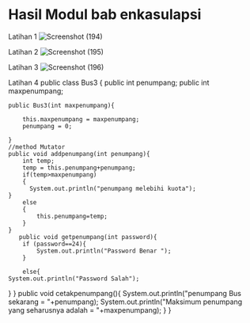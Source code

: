 # Hasil Modul bab enkasulapsi


Latihan 1
![Screenshot (194)](https://user-images.githubusercontent.com/68726545/111719482-856a4580-888e-11eb-9d46-46daebd0cfdf.png)


Latihan 2
![Screenshot (195)](https://user-images.githubusercontent.com/68726545/111719501-931fcb00-888e-11eb-8ed0-e105097e53c4.png)


Latihan 3
![Screenshot (196)](https://user-images.githubusercontent.com/68726545/111719510-97e47f00-888e-11eb-8c70-f383d6eefead.png)

Latihan 4
public class Bus3 {
    public int penumpang;
    public int maxpenumpang;
    
    public Bus3(int maxpenumpang){
        
        this.maxpenumpang = maxpenumpang;
        penumpang = 0;
        
    }
    //method Mutator
    public void addpenumpang(int penumpang){
        int temp;
        temp = this.penumpang+penumpang;
        if(temp>maxpenumpang)
        {
          System.out.println("penumpang melebihi kuota");
    }
        else
        {
            this.penumpang=temp;
        }
    }
       public void getpenumpang(int password){
        if (password==24){
            System.out.println("Password Benar ");
        }
    
        else{
    System.out.println("Password Salah");
    
}
    }
    public void cetakpenumpang(){
        System.out.println("penumpang Bus sekarang = "+penumpang);
        System.out.println("Maksimum penumpang yang seharusnya adalah = "+maxpenumpang);
    }
}


    
